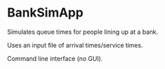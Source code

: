 # BankSimApp

Simulates queue times for people lining up at a bank.

Uses an input file of arrival times/service times.

Command line interface (no GUI).
